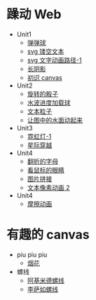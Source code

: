 # 躁动 Web

- Unit1
  - [弹弹球](http://sukura9527.github.io/fancy-web/弹弹球)
  - [svg 镂空文本](http://sukura9527.github.io/fancy-web/svg镂空文本)
  - [svg 文字动画路径-1](http://sukura9527.github.io/fancy-web/svg文字动画路径-1)
  - [长阴影](http://sukura9527.github.io/fancy-web/长阴影)
  - [初识 canvas](http://sukura9527.github.io/fancy-web/初识canvas)
- Unit2
  - [旋转的骰子](http://sukura9527.github.io/fancy-web/旋转的骰子)
  - [水波进度加载球](http://sukura9527.github.io/fancy-web/水波进度加载球)
  - [文本粒子](http://sukura9527.github.io/fancy-web/文本粒子)
  - [让图中的水面动起来](http://sukura9527.github.io/fancy-web/让图中的水面动起来)
- Unit3
  - [霓虹灯-1](http://sukura9527.github.io/fancy-web/霓虹灯-1)
  - [星际穿越](http://sukura9527.github.io/fancy-web/星际穿越)
- Unit4
  - [翻折的字母](http://sukura9527.github.io/fancy-web/翻折的字母)
  - [看鼠标的眼睛](http://sukura9527.github.io/fancy-web/看鼠标的眼睛)
  - [图片拼接](http://sukura9527.github.io/fancy-web/图片拼接)
  - [文本像素动画 2](http://sukura9527.github.io/fancy-web/文本像素动画2)
- Unit4
  - [摩擦动画](http://sukura9527.github.io/fancy-web/摩擦动画)

# 有趣的 canvas

- piu piu piu
  - [烟花](http://sukura9527.github.io/fancy-web/烟花)
- 螺线
  - [阿基米德螺线](http://sukura9527.github.io/fancy-web/阿基米德螺线)
  - [李萨如螺线](http://sukura9527.github.io/fancy-web/李萨如螺线)
